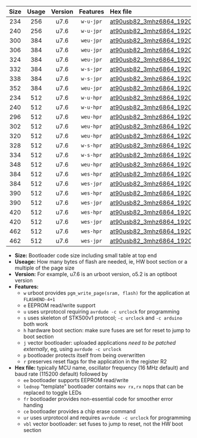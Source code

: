 |Size|Usage|Version|Features|Hex file|
|:-:|:-:|:-:|:-:|:--|
|234|256|u7.6|`w-u-jpr`|[at90usb82_3mhz6864_19200bps_ur_vbl.hex](https://raw.githubusercontent.com/stefanrueger/urboot/main/at90usb82_3mhz6864_19200bps_ur_vbl.hex)|
|240|256|u7.6|`w-u-jpr`|[at90usb82_3mhz6864_19200bps_lednop_ur_vbl.hex](https://raw.githubusercontent.com/stefanrueger/urboot/main/at90usb82_3mhz6864_19200bps_lednop_ur_vbl.hex)|
|300|384|u7.6|`weu-jpr`|[at90usb82_3mhz6864_19200bps_ee_ur_vbl.hex](https://raw.githubusercontent.com/stefanrueger/urboot/main/at90usb82_3mhz6864_19200bps_ee_ur_vbl.hex)|
|306|384|u7.6|`weu-jpr`|[at90usb82_3mhz6864_19200bps_ee_lednop_ur_vbl.hex](https://raw.githubusercontent.com/stefanrueger/urboot/main/at90usb82_3mhz6864_19200bps_ee_lednop_ur_vbl.hex)|
|324|384|u7.6|`weu-jpr`|[at90usb82_3mhz6864_19200bps_ee_lednop_fr_ur_vbl.hex](https://raw.githubusercontent.com/stefanrueger/urboot/main/at90usb82_3mhz6864_19200bps_ee_lednop_fr_ur_vbl.hex)|
|332|384|u7.6|`w-s-jpr`|[at90usb82_3mhz6864_19200bps_vbl.hex](https://raw.githubusercontent.com/stefanrueger/urboot/main/at90usb82_3mhz6864_19200bps_vbl.hex)|
|338|384|u7.6|`w-s-jpr`|[at90usb82_3mhz6864_19200bps_lednop_vbl.hex](https://raw.githubusercontent.com/stefanrueger/urboot/main/at90usb82_3mhz6864_19200bps_lednop_vbl.hex)|
|352|384|u7.6|`weu-jpr`|[at90usb82_3mhz6864_19200bps_ee_lednop_fr_ce_ur_vbl.hex](https://raw.githubusercontent.com/stefanrueger/urboot/main/at90usb82_3mhz6864_19200bps_ee_lednop_fr_ce_ur_vbl.hex)|
|234|512|u7.6|`w-u-hpr`|[at90usb82_3mhz6864_19200bps_ur.hex](https://raw.githubusercontent.com/stefanrueger/urboot/main/at90usb82_3mhz6864_19200bps_ur.hex)|
|240|512|u7.6|`w-u-hpr`|[at90usb82_3mhz6864_19200bps_lednop_ur.hex](https://raw.githubusercontent.com/stefanrueger/urboot/main/at90usb82_3mhz6864_19200bps_lednop_ur.hex)|
|296|512|u7.6|`weu-hpr`|[at90usb82_3mhz6864_19200bps_ee_ur.hex](https://raw.githubusercontent.com/stefanrueger/urboot/main/at90usb82_3mhz6864_19200bps_ee_ur.hex)|
|302|512|u7.6|`weu-hpr`|[at90usb82_3mhz6864_19200bps_ee_lednop_ur.hex](https://raw.githubusercontent.com/stefanrueger/urboot/main/at90usb82_3mhz6864_19200bps_ee_lednop_ur.hex)|
|320|512|u7.6|`weu-hpr`|[at90usb82_3mhz6864_19200bps_ee_lednop_fr_ur.hex](https://raw.githubusercontent.com/stefanrueger/urboot/main/at90usb82_3mhz6864_19200bps_ee_lednop_fr_ur.hex)|
|328|512|u7.6|`w-s-hpr`|[at90usb82_3mhz6864_19200bps.hex](https://raw.githubusercontent.com/stefanrueger/urboot/main/at90usb82_3mhz6864_19200bps.hex)|
|334|512|u7.6|`w-s-hpr`|[at90usb82_3mhz6864_19200bps_lednop.hex](https://raw.githubusercontent.com/stefanrueger/urboot/main/at90usb82_3mhz6864_19200bps_lednop.hex)|
|348|512|u7.6|`weu-hpr`|[at90usb82_3mhz6864_19200bps_ee_lednop_fr_ce_ur.hex](https://raw.githubusercontent.com/stefanrueger/urboot/main/at90usb82_3mhz6864_19200bps_ee_lednop_fr_ce_ur.hex)|
|384|512|u7.6|`wes-hpr`|[at90usb82_3mhz6864_19200bps_ee.hex](https://raw.githubusercontent.com/stefanrueger/urboot/main/at90usb82_3mhz6864_19200bps_ee.hex)|
|384|512|u7.6|`wes-jpr`|[at90usb82_3mhz6864_19200bps_ee_vbl.hex](https://raw.githubusercontent.com/stefanrueger/urboot/main/at90usb82_3mhz6864_19200bps_ee_vbl.hex)|
|390|512|u7.6|`wes-hpr`|[at90usb82_3mhz6864_19200bps_ee_lednop.hex](https://raw.githubusercontent.com/stefanrueger/urboot/main/at90usb82_3mhz6864_19200bps_ee_lednop.hex)|
|390|512|u7.6|`wes-jpr`|[at90usb82_3mhz6864_19200bps_ee_lednop_vbl.hex](https://raw.githubusercontent.com/stefanrueger/urboot/main/at90usb82_3mhz6864_19200bps_ee_lednop_vbl.hex)|
|420|512|u7.6|`wes-hpr`|[at90usb82_3mhz6864_19200bps_ee_lednop_fr.hex](https://raw.githubusercontent.com/stefanrueger/urboot/main/at90usb82_3mhz6864_19200bps_ee_lednop_fr.hex)|
|420|512|u7.6|`wes-jpr`|[at90usb82_3mhz6864_19200bps_ee_lednop_fr_vbl.hex](https://raw.githubusercontent.com/stefanrueger/urboot/main/at90usb82_3mhz6864_19200bps_ee_lednop_fr_vbl.hex)|
|462|512|u7.6|`wes-hpr`|[at90usb82_3mhz6864_19200bps_ee_lednop_fr_ce.hex](https://raw.githubusercontent.com/stefanrueger/urboot/main/at90usb82_3mhz6864_19200bps_ee_lednop_fr_ce.hex)|
|462|512|u7.6|`wes-jpr`|[at90usb82_3mhz6864_19200bps_ee_lednop_fr_ce_vbl.hex](https://raw.githubusercontent.com/stefanrueger/urboot/main/at90usb82_3mhz6864_19200bps_ee_lednop_fr_ce_vbl.hex)|

- **Size:** Bootloader code size including small table at top end
- **Useage:** How many bytes of flash are needed, ie, HW boot section or a multiple of the page size
- **Version:** For example, u7.6 is an urboot version, o5.2 is an optiboot version
- **Features:**
  + `w` urboot provides `pgm_write_page(sram, flash)` for the application at `FLASHEND-4+1`
  + `e` EEPROM read/write support
  + `u` uses urprotocol requiring `avrdude -c urclock` for programming
  + `s` uses skeleton of STK500v1 protocol; `-c urclock` and `-c arduino` both work
  + `h` hardware boot section: make sure fuses are set for reset to jump to boot section
  + `j` vector bootloader: uploaded applications *need to be patched externally*, eg, using `avrdude -c urclock`
  + `p` bootloader protects itself from being overwritten
  + `r` preserves reset flags for the application in the register R2
- **Hex file:** typically MCU name, oscillator frequency (16 MHz default) and baud rate (115200 default) followed by
  + `ee` bootloader supports EEPROM read/write
  + `lednop` "template" bootloader contains `mov rx,rx` nops that can be replaced to toggle LEDs
  + `fr` bootloader provides non-essential code for smoother error handing
  + `ce` bootloader provides a chip erase command
  + `ur` uses urprotocol and requires `avrdude -c urclock` for programming
  + `vbl` vector bootloader: set fuses to jump to reset, not the HW boot section
